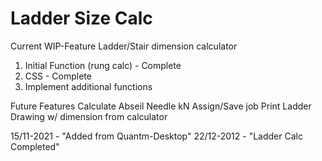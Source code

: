 # Ladder Size Calc

Current WIP-Feature Ladder/Stair dimension calculator

1. Initial Function (rung calc) - Complete
2. CSS - Complete
3. Implement additional functions

Future Features Calculate Abseil Needle kN Assign/Save job Print Ladder Drawing w/ dimension from calculator

15/11-2021 - "Added from Quantm-Desktop"
22/12-2012 - "Ladder Calc Completed"
